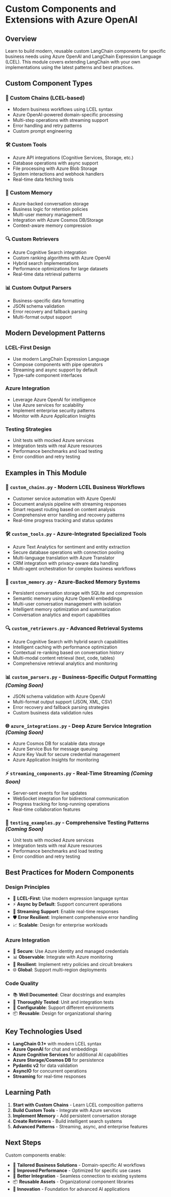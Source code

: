 # Custom Components and Extensions with Azure OpenAI

## Overview

Learn to build modern, reusable custom LangChain components for specific business needs using Azure OpenAI and LangChain Expression Language (LCEL). This module covers extending LangChain with your own implementations using the latest patterns and best practices.

## Custom Component Types

### 🔗 Custom Chains (LCEL-based)
- Modern business workflows using LCEL syntax
- Azure OpenAI-powered domain-specific processing
- Multi-step operations with streaming support
- Error handling and retry patterns
- Custom prompt engineering

### 🛠️ Custom Tools
- Azure API integrations (Cognitive Services, Storage, etc.)
- Database operations with async support
- File processing with Azure Blob Storage
- System interactions and webhook handlers
- Real-time data fetching tools

### 🧠 Custom Memory
- Azure-backed conversation storage
- Business logic for retention policies
- Multi-user memory management
- Integration with Azure Cosmos DB/Storage
- Context-aware memory compression

### 🔍 Custom Retrievers
- Azure Cognitive Search integration
- Custom ranking algorithms with Azure OpenAI
- Hybrid search implementations
- Performance optimizations for large datasets
- Real-time data retrieval patterns

### 📊 Custom Output Parsers
- Business-specific data formatting
- JSON schema validation
- Error recovery and fallback parsing
- Multi-format output support

## Modern Development Patterns

### LCEL-First Design
- Use modern LangChain Expression Language
- Compose components with pipe operators
- Streaming and async support by default
- Type-safe component interfaces

### Azure Integration
- Leverage Azure OpenAI for intelligence
- Use Azure services for scalability
- Implement enterprise security patterns
- Monitor with Azure Application Insights

### Testing Strategies
- Unit tests with mocked Azure services
- Integration tests with real Azure resources
- Performance benchmarks and load testing
- Error condition and retry testing

## Examples in This Module

### 🔗 `custom_chains.py` - Modern LCEL Business Workflows
- Customer service automation with Azure OpenAI
- Document analysis pipeline with streaming responses
- Smart request routing based on content analysis
- Comprehensive error handling and recovery patterns
- Real-time progress tracking and status updates

### 🛠️ `custom_tools.py` - Azure-Integrated Specialized Tools
- Azure Text Analytics for sentiment and entity extraction
- Secure database operations with connection pooling
- Multi-language translation with Azure Translator
- CRM integration with privacy-aware data handling
- Multi-agent orchestration for complex business workflows

### 💾 `custom_memory.py` - Azure-Backed Memory Systems
- Persistent conversation storage with SQLite and compression
- Semantic memory using Azure OpenAI embeddings
- Multi-user conversation management with isolation
- Intelligent memory optimization and summarization
- Conversation analytics and export capabilities

### 🔍 `custom_retrievers.py` - Advanced Retrieval Systems
- Azure Cognitive Search with hybrid search capabilities
- Intelligent caching with performance optimization
- Contextual re-ranking based on conversation history
- Multi-modal content retrieval (text, code, tables)
- Comprehensive retrieval analytics and monitoring

### 📊 `custom_parsers.py` - Business-Specific Output Formatting *(Coming Soon)*
- JSON schema validation with Azure OpenAI
- Multi-format output support (JSON, XML, CSV)
- Error recovery and fallback parsing strategies
- Custom business data validation rules

### 🌐 `azure_integrations.py` - Deep Azure Service Integration *(Coming Soon)*
- Azure Cosmos DB for scalable data storage
- Azure Service Bus for message queuing
- Azure Key Vault for secure credential management
- Azure Application Insights for monitoring

### ⚡ `streaming_components.py` - Real-Time Streaming *(Coming Soon)*
- Server-sent events for live updates
- WebSocket integration for bidirectional communication
- Progress tracking for long-running operations
- Real-time collaboration features

### 🧪 `testing_examples.py` - Comprehensive Testing Patterns *(Coming Soon)*
- Unit tests with mocked Azure services
- Integration tests with real Azure resources
- Performance benchmarks and load testing
- Error condition and retry testing

## Best Practices for Modern Components

### Design Principles
- 🎯 **LCEL-First**: Use modern expression language syntax
- ⚡ **Async by Default**: Support concurrent operations
- 🔄 **Streaming Support**: Enable real-time responses
- 🛡️ **Error Resilient**: Implement comprehensive error handling
- 📈 **Scalable**: Design for enterprise workloads

### Azure Integration
- 🔐 **Secure**: Use Azure identity and managed credentials
- 📊 **Observable**: Integrate with Azure monitoring
- 🔄 **Resilient**: Implement retry policies and circuit breakers
- 🌐 **Global**: Support multi-region deployments

### Code Quality
- 📚 **Well Documented**: Clear docstrings and examples
- 🧪 **Thoroughly Tested**: Unit and integration tests
- 🔧 **Configurable**: Support different environments
- 📦 **Reusable**: Design for organizational sharing

## Key Technologies Used

- **LangChain 0.1+** with modern LCEL syntax
- **Azure OpenAI** for chat and embeddings
- **Azure Cognitive Services** for additional AI capabilities
- **Azure Storage/Cosmos DB** for persistence
- **Pydantic v2** for data validation
- **AsyncIO** for concurrent operations
- **Streaming** for real-time responses

## Learning Path

1. **Start with Custom Chains** - Learn LCEL composition patterns
2. **Build Custom Tools** - Integrate with Azure services
3. **Implement Memory** - Add persistent conversation storage
4. **Create Retrievers** - Build intelligent search systems
5. **Advanced Patterns** - Streaming, async, and enterprise features

## Next Steps

Custom components enable:
- 🏢 **Tailored Business Solutions** - Domain-specific AI workflows
- 🚀 **Improved Performance** - Optimized for specific use cases
- 🔗 **Better Integration** - Seamless connection to existing systems
- 📦 **Reusable Assets** - Organizational component libraries
- 🌟 **Innovation** - Foundation for advanced AI applications
